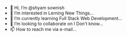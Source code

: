 - 👋 Hi, I’m @shyam sownish
- 👀 I’m interested in Lerning New Things...
- 🌱 I’m currently learning Full Stack Web Development...
- 💞️ I’m looking to collaborate on I Don't know...
- 📫 How to reach me via e-mail...

<!---
sownish11/sownish11 is a ✨ special ✨ repository because its `README.md` (this file) appears on your GitHub profile.
You can click the Preview link to take a look at your changes.
--->
